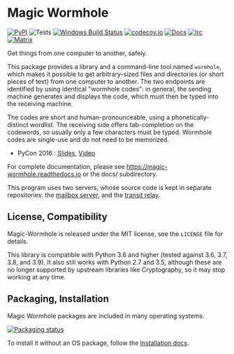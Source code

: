 # Magic Wormhole
[![PyPI](http://img.shields.io/pypi/v/magic-wormhole.svg)](https://pypi.python.org/pypi/magic-wormhole)
![Tests](https://github.com/magic-wormhole/magic-wormhole/workflows/Tests/badge.svg)
[![Windows Build Status](https://ci.appveyor.com/api/projects/status/w1bdniovwm4egfyg/branch/master?svg=true)](https://ci.appveyor.com/project/warner/magic-wormhole)
[![codecov.io](https://codecov.io/github/magic-wormhole/magic-wormhole/coverage.svg?branch=master)](https://codecov.io/github/magic-wormhole/magic-wormhole?branch=master)
[![Docs](https://readthedocs.org/projects/magic-wormhole/badge/?version=latest)](https://magic-wormhole.readthedocs.io)
[![Irc](https://img.shields.io/badge/irc.libera.chat-%23magic--wormhole-brightgreen)](https://web.libera.chat/)
[![Matrix](https://img.shields.io/badge/matrix.org-%23magic--wormhole-brightgreen)](https://matrix.to/#/#magic-wormhole:matrix.org)


Get things from one computer to another, safely.

This package provides a library and a command-line tool named `wormhole`,
which makes it possible to get arbitrary-sized files and directories
(or short pieces of text) from one computer to another. The two endpoints are
identified by using identical "wormhole codes": in general, the sending
machine generates and displays the code, which must then be typed into the
receiving machine.

The codes are short and human-pronounceable, using a phonetically-distinct
wordlist. The receiving side offers tab-completion on the codewords, so
usually only a few characters must be typed. Wormhole codes are single-use
and do not need to be memorized.

* PyCon 2016 : [Slides](http://www.lothar.com/~warner/MagicWormhole-PyCon2016.pdf), [Video](https://youtu.be/oFrTqQw0_3c)

For complete documentation, please see https://magic-wormhole.readthedocs.io
or the docs/ subdirectory.

This program uses two servers, whose source code is kept in separate
repositories: the
[mailbox server](https://github.com/magic-wormhole/magic-wormhole-mailbox-server),
and the
[transit relay](https://github.com/magic-wormhole/magic-wormhole-transit-relay).

## License, Compatibility

Magic-Wormhole is released under the MIT license, see the `LICENSE` file for details.

This library is compatible with Python 3.6 and higher (tested against 3.6,
3.7, 3.8, and 3.9). It also still works with Python 2.7 and 3.5, although
these are no longer supported by upstream libraries like Cryptography, so it
may stop working at any time.

## Packaging, Installation

Magic Wormhole packages are included in many operating systems.

[![Packaging status](https://repology.org/badge/vertical-allrepos/magic-wormhole.svg)](https://repology.org/project/magic-wormhole/versions)

To install it without an OS package, follow the [Installation docs](https://magic-wormhole.readthedocs.io/en/latest/welcome.html#installation).
